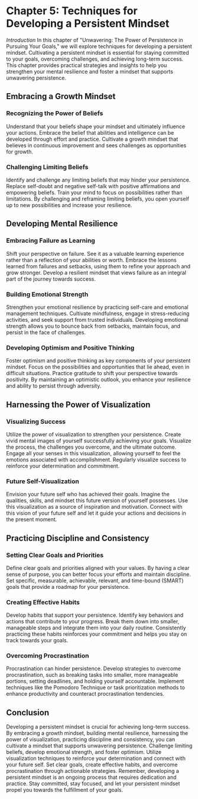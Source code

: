 Chapter 5: Techniques for Developing a Persistent Mindset
=========================================================

*Introduction* In this chapter of "Unwavering: The Power of Persistence in Pursuing Your Goals," we will explore techniques for developing a persistent mindset. Cultivating a persistent mindset is essential for staying committed to your goals, overcoming challenges, and achieving long-term success. This chapter provides practical strategies and insights to help you strengthen your mental resilience and foster a mindset that supports unwavering persistence.

Embracing a Growth Mindset
--------------------------

### Recognizing the Power of Beliefs

Understand that your beliefs shape your mindset and ultimately influence your actions. Embrace the belief that abilities and intelligence can be developed through effort and practice. Cultivate a growth mindset that believes in continuous improvement and sees challenges as opportunities for growth.

### Challenging Limiting Beliefs

Identify and challenge any limiting beliefs that may hinder your persistence. Replace self-doubt and negative self-talk with positive affirmations and empowering beliefs. Train your mind to focus on possibilities rather than limitations. By challenging and reframing limiting beliefs, you open yourself up to new possibilities and increase your resilience.

Developing Mental Resilience
----------------------------

### Embracing Failure as Learning

Shift your perspective on failure. See it as a valuable learning experience rather than a reflection of your abilities or worth. Embrace the lessons learned from failures and setbacks, using them to refine your approach and grow stronger. Develop a resilient mindset that views failure as an integral part of the journey towards success.

### Building Emotional Strength

Strengthen your emotional resilience by practicing self-care and emotional management techniques. Cultivate mindfulness, engage in stress-reducing activities, and seek support from trusted individuals. Developing emotional strength allows you to bounce back from setbacks, maintain focus, and persist in the face of challenges.

### Developing Optimism and Positive Thinking

Foster optimism and positive thinking as key components of your persistent mindset. Focus on the possibilities and opportunities that lie ahead, even in difficult situations. Practice gratitude to shift your perspective towards positivity. By maintaining an optimistic outlook, you enhance your resilience and ability to persist through adversity.

Harnessing the Power of Visualization
-------------------------------------

### Visualizing Success

Utilize the power of visualization to strengthen your persistence. Create vivid mental images of yourself successfully achieving your goals. Visualize the process, the challenges you overcome, and the ultimate outcome. Engage all your senses in this visualization, allowing yourself to feel the emotions associated with accomplishment. Regularly visualize success to reinforce your determination and commitment.

### Future Self-Visualization

Envision your future self who has achieved their goals. Imagine the qualities, skills, and mindset this future version of yourself possesses. Use this visualization as a source of inspiration and motivation. Connect with this vision of your future self and let it guide your actions and decisions in the present moment.

Practicing Discipline and Consistency
-------------------------------------

### Setting Clear Goals and Priorities

Define clear goals and priorities aligned with your values. By having a clear sense of purpose, you can better focus your efforts and maintain discipline. Set specific, measurable, achievable, relevant, and time-bound (SMART) goals that provide a roadmap for your persistence.

### Creating Effective Habits

Develop habits that support your persistence. Identify key behaviors and actions that contribute to your progress. Break them down into smaller, manageable steps and integrate them into your daily routine. Consistently practicing these habits reinforces your commitment and helps you stay on track towards your goals.

### Overcoming Procrastination

Procrastination can hinder persistence. Develop strategies to overcome procrastination, such as breaking tasks into smaller, more manageable portions, setting deadlines, and holding yourself accountable. Implement techniques like the Pomodoro Technique or task prioritization methods to enhance productivity and counteract procrastination tendencies.

Conclusion
----------

Developing a persistent mindset is crucial for achieving long-term success. By embracing a growth mindset, building mental resilience, harnessing the power of visualization, practicing discipline and consistency, you can cultivate a mindset that supports unwavering persistence. Challenge limiting beliefs, develop emotional strength, and foster optimism. Utilize visualization techniques to reinforce your determination and connect with your future self. Set clear goals, create effective habits, and overcome procrastination through actionable strategies. Remember, developing a persistent mindset is an ongoing process that requires dedication and practice. Stay committed, stay focused, and let your persistent mindset propel you towards the fulfillment of your goals.
